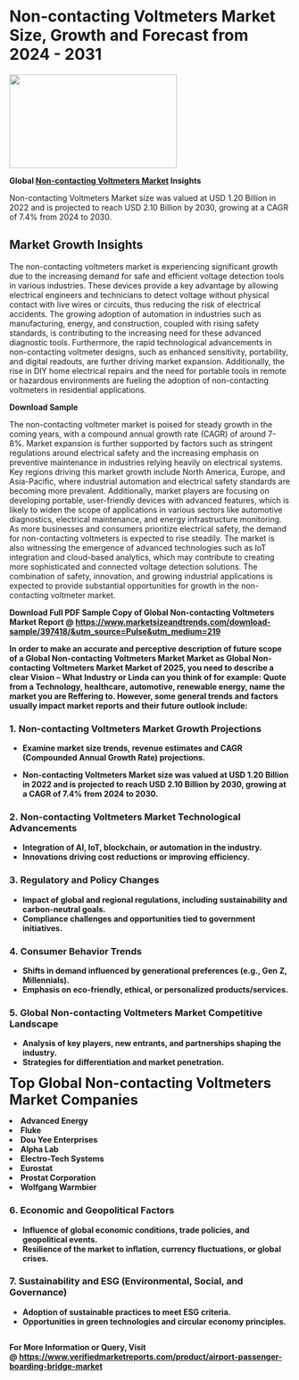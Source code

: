 <H1>Non-contacting Voltmeters Market Size, Growth and Forecast from 2024 - 2031</H1><img class="aligncenter size-medium wp-image-584254" src="https://thirdeyenews.in/wp-content/uploads/2024/09/Global-Market-Research-300x168.jpeg" alt="" width="300" height="168" /><p><strong>Global&nbsp;<a href="https://www.marketsizeandtrends.com/download-sample/397418/&amp;utm_source=Pulse&amp;utm_medium=219">Non-contacting Voltmeters Market</a> Insights</strong></p><p>Non-contacting Voltmeters Market size was valued at USD 1.20 Billion in 2022 and is projected to reach USD 2.10 Billion by 2030, growing at a CAGR of 7.4% from 2024 to 2030.</p><p><h2>Market Growth Insights</h2> <p>The non-contacting voltmeters market is experiencing significant growth due to the increasing demand for safe and efficient voltage detection tools in various industries. These devices provide a key advantage by allowing electrical engineers and technicians to detect voltage without physical contact with live wires or circuits, thus reducing the risk of electrical accidents. The growing adoption of automation in industries such as manufacturing, energy, and construction, coupled with rising safety standards, is contributing to the increasing need for these advanced diagnostic tools. Furthermore, the rapid technological advancements in non-contacting voltmeter designs, such as enhanced sensitivity, portability, and digital readouts, are further driving market expansion. Additionally, the rise in DIY home electrical repairs and the need for portable tools in remote or hazardous environments are fueling the adoption of non-contacting voltmeters in residential applications.</p> <p><strong>Download Sample</strong></p> <p>The non-contacting voltmeter market is poised for steady growth in the coming years, with a compound annual growth rate (CAGR) of around 7-8%. Market expansion is further supported by factors such as stringent regulations around electrical safety and the increasing emphasis on preventive maintenance in industries relying heavily on electrical systems. Key regions driving this market growth include North America, Europe, and Asia-Pacific, where industrial automation and electrical safety standards are becoming more prevalent. Additionally, market players are focusing on developing portable, user-friendly devices with advanced features, which is likely to widen the scope of applications in various sectors like automotive diagnostics, electrical maintenance, and energy infrastructure monitoring. As more businesses and consumers prioritize electrical safety, the demand for non-contacting voltmeters is expected to rise steadily. The market is also witnessing the emergence of advanced technologies such as IoT integration and cloud-based analytics, which may contribute to creating more sophisticated and connected voltage detection solutions. The combination of safety, innovation, and growing industrial applications is expected to provide substantial opportunities for growth in the non-contacting voltmeter market.</p> <p><strong></p><p><span class=""><strong>Download Full PDF Sample Copy of Global Non-contacting Voltmeters Market Report</strong> @ <a href="https://www.marketsizeandtrends.com/download-sample/397418/&amp;utm_source=Pulse&amp;utm_medium=219" target="_blank">https://www.marketsizeandtrends.com/download-sample/397418/&amp;utm_source=Pulse&amp;utm_medium=219</a></span></p><p>In order to make an accurate and perceptive description of future scope of a Global&nbsp;Non-contacting Voltmeters Market Market as Global&nbsp;Non-contacting Voltmeters Market Market of 2025, you need to describe a clear Vision &ndash; What Industry or Linda can you think of for example: Quote from a Technology, healthcare, automotive, renewable energy, name the market you are Reffering to. However, some general trends and factors usually impact market reports and their future outlook include:</p><h3>1.&nbsp;<strong>Non-contacting Voltmeters Market Growth Projections</strong></h3><ul><li>Examine market size trends, revenue estimates and CAGR (Compounded Annual Growth Rate) projections.</li><li><p>Non-contacting Voltmeters Market size was valued at USD 1.20 Billion in 2022 and is projected to reach USD 2.10 Billion by 2030, growing at a CAGR of 7.4% from 2024 to 2030.</p></li></ul><h3>2.&nbsp;<strong>Non-contacting Voltmeters Market Technological Advancements</strong></h3><ul><li>Integration of AI, IoT, blockchain, or automation in the industry.</li><li>Innovations driving cost reductions or improving efficiency.</li></ul><h3>3.&nbsp;<strong>Regulatory and Policy Changes</strong></h3><ul><li>Impact of global and regional regulations, including sustainability and carbon-neutral goals.</li><li>Compliance challenges and opportunities tied to government initiatives.</li></ul><h3>4.&nbsp;<strong>Consumer Behavior Trends</strong></h3><ul><li>Shifts in demand influenced by generational preferences (e.g., Gen Z, Millennials).</li><li>Emphasis on eco-friendly, ethical, or personalized products/services.</li></ul><h3>5.&nbsp;<strong>Global Non-contacting Voltmeters Market Competitive Landscape</strong></h3><ul><li>Analysis of key players, new entrants, and partnerships shaping the industry.</li><li>Strategies for differentiation and market penetration.</li></ul><p data-pm-slice="1 1 []"><span style="color: inherit; font-family: inherit; font-size: 25px;">Top Global Non-contacting Voltmeters Market Companies</span></p><div class="" data-test-id=""><p><li>Advanced Energy</li><li> Fluke</li><li> Dou Yee Enterprises</li><li> Alpha Lab</li><li> Electro-Tech Systems</li><li> Eurostat</li><li> Prostat Corporation</li><li> Wolfgang Warmbier</li></p></div><h3>6.&nbsp;<strong>Economic and Geopolitical Factors</strong></h3><ul><li>Influence of global economic conditions, trade policies, and geopolitical events.</li><li>Resilience of the market to inflation, currency fluctuations, or global crises.</li></ul><h3>7.&nbsp;<strong>Sustainability and ESG (Environmental, Social, and Governance)</strong></h3><ul><li>Adoption of sustainable practices to meet ESG criteria.</li><li>Opportunities in green technologies and circular economy principles.</li></ul><h2><strong style="font-size: 14px;">For More Information or Query, Visit @&nbsp;</strong><a style="background-color: #ffffff; font-size: 14px;" href="https://www.marketsizeandtrends.com/report/non-contacting-voltmeters-market/" target="_blank">https://www.verifiedmarketreports.com/product/airport-passenger-boarding-bridge-market</a></h2>
